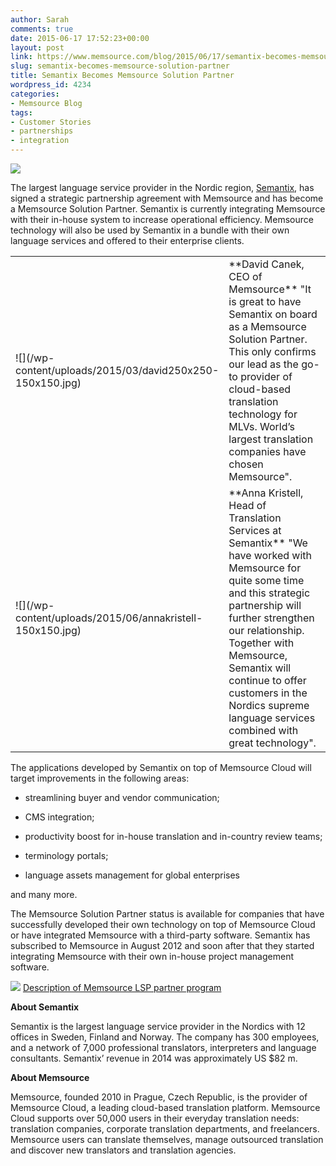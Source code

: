 ```yaml
---
author: Sarah
comments: true
date: 2015-06-17 17:52:23+00:00
layout: post
link: https://www.memsource.com/blog/2015/06/17/semantix-becomes-memsource-solution-partner/
slug: semantix-becomes-memsource-solution-partner
title: Semantix Becomes Memsource Solution Partner
wordpress_id: 4234
categories:
- Memsource Blog
tags:
- Customer Stories
- partnerships
- integration
---
```


[![](http://www.semantix.eu/Content/Images/comany/semantix_toplogo.png)](http://www.semantix.eu/)

The largest language service provider in the Nordic region, [Semantix](http://www.semantix.eu/), has signed a strategic partnership agreement with Memsource and has become a Memsource Solution Partner.<!-- more --> Semantix is currently integrating Memsource with their in-house system to increase operational efficiency. Memsource technology will also be used by Semantix in a bundle with their own language services and offered to their enterprise clients.
<table cellpadding="2" cellspacing="10" border="0" >
<tbody >
<tr >

<td width="150" >![](/wp-content/uploads/2015/03/david250x250-150x150.jpg)
</td>

<td >**David Canek, CEO of Memsource**
"It is great to have Semantix on board as a Memsource Solution Partner. This only confirms our lead as the go-to provider of cloud-based translation technology for MLVs. World’s largest translation companies have chosen Memsource".
</td>
</tr>
<tr >

<td width="150" >![](/wp-content/uploads/2015/06/annakristell-150x150.jpg)
</td>

<td >**Anna Kristell, Head of Translation Services at Semantix**
"We have worked with Memsource for quite some time and this strategic partnership will further strengthen our relationship. Together with Memsource, Semantix will continue to offer customers in the Nordics supreme language services combined with great technology".
</td>
</tr>
</tbody>
</table>
The applications developed by Semantix on top of Memsource Cloud will target improvements in the following areas:



	
  * streamlining buyer and vendor communication;

	
  * CMS integration;

	
  * productivity boost for in-house translation and in-country review teams;

	
  * terminology portals;

	
  * language assets management for global enterprises


and many more.

The Memsource Solution Partner status is available for companies that have successfully developed their own technology on top of Memsource Cloud or have integrated Memsource with a third-party software. Semantix has subscribed to Memsource in August 2012 and soon after that they started integrating Memsource with their own in-house project management software.

[![](/wp-content/uploads/2015/06/icon_pdf.png)](/wp-content/uploads/2015/06/Memsource-LSP-Partner-Program.pdf)
[Description of Memsource LSP partner program](/wp-content/uploads/2015/06/Memsource-LSP-Partner-Program.pdf)

**About Semantix**

Semantix is the largest language service provider in the Nordics with 12 offices in Sweden, Finland and Norway. The company has 300 employees, and a network of 7,000 professional translators, interpreters and language consultants. Semantix’ revenue in 2014 was approximately US $82 m.

**About Memsource**

Memsource, founded 2010 in Prague, Czech Republic, is the provider of Memsource Cloud, a leading cloud-based translation platform. Memsource Cloud supports over 50,000 users in their everyday translation needs: translation companies, corporate translation departments, and freelancers. Memsource users can translate themselves, manage outsourced translation and discover new translators and translation agencies.
